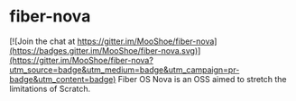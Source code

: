 # fiber-nova

[![Join the chat at https://gitter.im/MooShoe/fiber-nova](https://badges.gitter.im/MooShoe/fiber-nova.svg)](https://gitter.im/MooShoe/fiber-nova?utm_source=badge&utm_medium=badge&utm_campaign=pr-badge&utm_content=badge)
Fiber OS Nova is an OSS aimed to stretch the limitations of Scratch.
